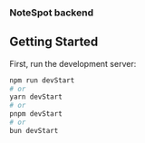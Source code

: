 ### NoteSpot backend

## Getting Started
First, run the development server:
```bash
npm run devStart
# or
yarn devStart
# or
pnpm devStart
# or
bun devStart
```